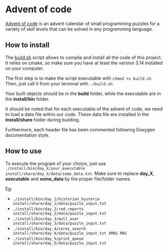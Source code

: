 # Advent of code

[Advent of code](https://adventofcode.com/2024/about) is an advent calendar of small programming puzzles for a variety of skill levels that can be solved in any programming language.

## How to install

The [build.sh](build.sh) script allows to compile and install all the code of this project. It relies on cmake, so make sure you have at least the version 3.14 installed on your computer.

The first step is to make the script executable with `chmod +x build.sh`. Then, just call it from your terminal with `./build.sh`.  

Your built objects should be in the **build** folder, while the executable are in the **install/bin** folder.

It should be noted that for each executable of the advent of code, we need to load a data file within our code. These data file are installed in the **install/share** folder during building.

Furthermore, each header file has been commented following Doxygen documentation style.

## How to use

To execute the program of your choice, just use `./install/bin/day_X/your_executable install/share/day_X/data/some_data.txt`. Make sure to replace **day_X**, **executable** and **some_data** by the proper file/folder names.

Eg:

- `./install/bin/day_1/historian_hysteria install/share/day_1/data/puzzle_input.txt`
- `./install/bin/day_2/red_reports install/share/day_2/data/puzzle_input.txt`
- `./install/bin/day_3/mull_over install/share/day_3/data/puzzle_input.txt`
- `./install/bin/day_4/ceres_search install/share/day_4/data/puzzle_input.txt XMAS MAS`
- `./install/bin/day_5/print_queue install/share/day_5/data/puzzle_input.txt`
